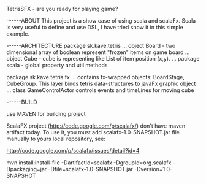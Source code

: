 TetrisSFX - are you ready for playing game?

------ABOUT
This project is a show case of using scala and scalaFx. Scala is very useful to define and use DSL, I have tried show it
in this simple example.

------ARCHITECTURE
package sk.kave.tetris
... object Board - two dimensional array of boolean represent "frozen" items on game board
... object Cube  - cube is representing like List of item position (x,y).
... package scala - global property and util methods

package sk.kave.tetris.fx
... contains fx-wrapped objects: BoardStage, CubeGroup. This layer binds tetris data-structures to javaFx graphic object
... class GameControlActor controls events and timeLines for moving cube

------BUILD

use MAVEN for building project

ScalaFX project (http://code.google.com/p/scalafx/) don't have maven artifact today.
To use it, you must add scalafx-1.0-SNAPSHOT.jar file manually to yours local repository, see:

http://code.google.com/p/scalafx/issues/detail?id=4

mvn install:install-file -DartifactId=scalafx -DgroupId=org.scalafx -Dpackaging=jar -Dfile=scalafx-1.0-SNAPSHOT.jar -Dversion=1.0-SNAPSHOT
